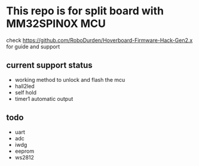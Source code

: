 # This repo is for split board with MM32SPIN0X MCU

 check https://github.com/RoboDurden/Hoverboard-Firmware-Hack-Gen2.x for guide and support

## current support status

* working method to unlock and flash the mcu
* hall2led
* self hold
* timer1 automatic output

## todo

* uart
* adc
* iwdg
* eeprom
* ws2812
